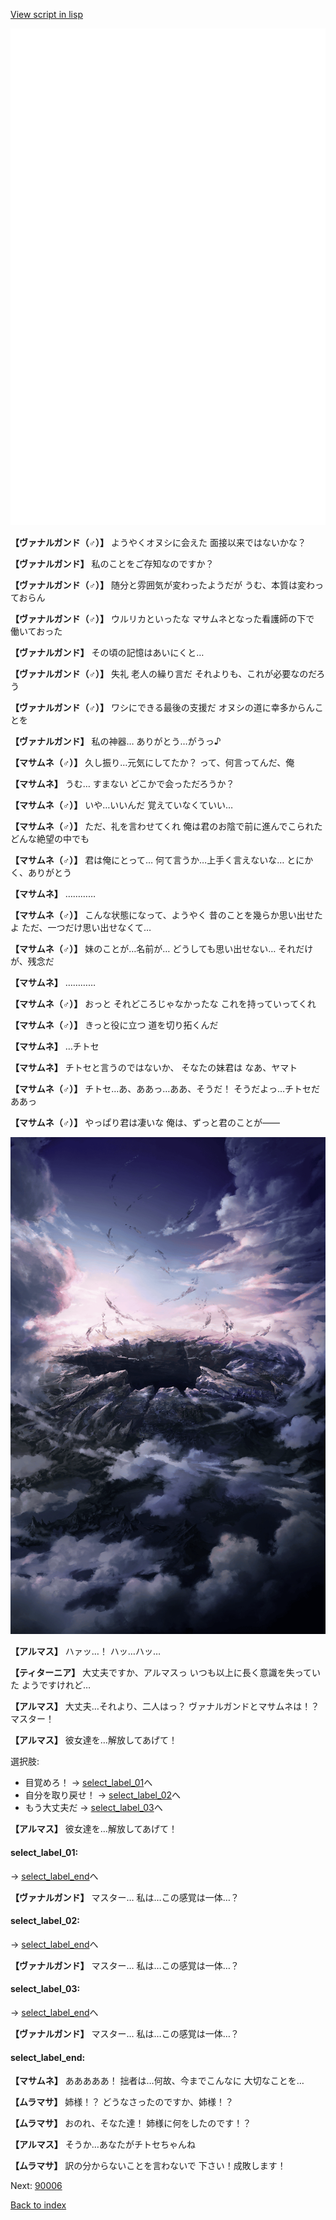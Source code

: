 [View script in lisp](../scripts/100703051.txt)

![bg_white.png](../images/backgrounds/bg_white.png)

**【ヴァナルガンド（♂）】**
ようやくオヌシに会えた
面接以来ではないかな？

**【ヴァナルガンド】**
私のことをご存知なのですか？

**【ヴァナルガンド（♂）】**
随分と雰囲気が変わったようだが
うむ、本質は変わっておらん

**【ヴァナルガンド（♂）】**
ウルリカといったな
マサムネとなった看護師の下で
働いておった

**【ヴァナルガンド】**
その頃の記憶はあいにくと…

**【ヴァナルガンド（♂）】**
失礼
老人の繰り言だ
それよりも、これが必要なのだろう

**【ヴァナルガンド（♂）】**
ワシにできる最後の支援だ
オヌシの道に幸多からんことを

**【ヴァナルガンド】**
私の神器…
ありがとう…がうっ♪

**【マサムネ（♂）】**
久し振り…元気にしてたか？
って、何言ってんだ、俺

**【マサムネ】**
うむ…
すまない
どこかで会っただろうか？

**【マサムネ（♂）】**
いや…いいんだ
覚えていなくていい…

**【マサムネ（♂）】**
ただ、礼を言わせてくれ
俺は君のお陰で前に進んでこられた
どんな絶望の中でも

**【マサムネ（♂）】**
君は俺にとって…
何て言うか…上手く言えないな…
とにかく、ありがとう

**【マサムネ】**
…………

**【マサムネ（♂）】**
こんな状態になって、ようやく
昔のことを幾らか思い出せたよ
ただ、一つだけ思い出せなくて…

**【マサムネ（♂）】**
妹のことが…名前が…
どうしても思い出せない…
それだけが、残念だ

**【マサムネ】**
…………

**【マサムネ（♂）】**
おっと
それどころじゃなかったな
これを持っていってくれ

**【マサムネ（♂）】**
きっと役に立つ
道を切り拓くんだ

**【マサムネ】**
…チトセ

**【マサムネ】**
チトセと言うのではないか、
そなたの妹君は
なあ、ヤマト

**【マサムネ（♂）】**
チトセ…あ、ああっ…ああ、そうだ！
そうだよっ…チトセだ
ああっ

**【マサムネ（♂）】**
やっぱり君は凄いな
俺は、ずっと君のことが――

![101_hole.png](../images/backgrounds/101_hole.png)

**【アルマス】**
ハァッ…！
ハッ…ハッ…

**【ティターニア】**
大丈夫ですか、アルマスっ
いつも以上に長く意識を失っていた
ようですけれど…

**【アルマス】**
大丈夫…それより、二人はっ？
ヴァナルガンドとマサムネは！？
マスター！

**【アルマス】**
彼女達を…解放してあげて！

選択肢:
- 目覚めろ！ → [select_label_01](#select_label_01)へ
- 自分を取り戻せ！ → [select_label_02](#select_label_02)へ
- もう大丈夫だ → [select_label_03](#select_label_03)へ


**【アルマス】**
彼女達を…解放してあげて！

#### select_label_01:
 → [select_label_end](#select_label_end)へ

**【ヴァナルガンド】**
マスター…
私は…この感覚は一体…？

#### select_label_02:
 → [select_label_end](#select_label_end)へ

**【ヴァナルガンド】**
マスター…
私は…この感覚は一体…？

#### select_label_03:
 → [select_label_end](#select_label_end)へ

**【ヴァナルガンド】**
マスター…
私は…この感覚は一体…？

#### select_label_end:

**【マサムネ】**
あああああ！
拙者は…何故、今までこんなに
大切なことを…

**【ムラマサ】**
姉様！？
どうなさったのですか、姉様！？

**【ムラマサ】**
おのれ、そなた達！
姉様に何をしたのです！？

**【アルマス】**
そうか…あなたがチトセちゃんね

**【ムラマサ】**
訳の分からないことを言わないで
下さい！成敗します！

Next: [90006](90006.md)

[Back to index](index.md)
